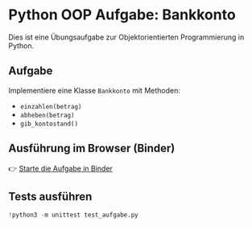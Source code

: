 # Python OOP Aufgabe: Bankkonto

Dies ist eine Übungsaufgabe zur Objektorientierten Programmierung in Python.

## Aufgabe

Implementiere eine Klasse `Bankkonto` mit Methoden:

- `einzahlen(betrag)`
- `abheben(betrag)`
- `gib_kontostand()`

## Ausführung im Browser (Binder)

👉 [Starte die Aufgabe in Binder](https://mybinder.org/v2/gh/DEIN-GITHUB-NAME/python-oop-bankkonto/HEAD)

## Tests ausführen

```python
!python3 -m unittest test_aufgabe.py
```
